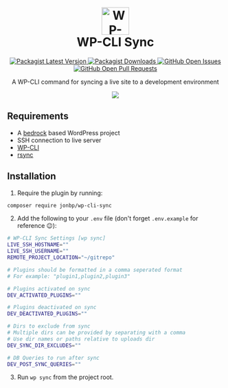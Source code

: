 <h1 align="center">
  <a href="https://github.com/jonbp/wp-cli-sync"><img alt="WP-CLI Sync" src="https://jonbp.github.io/project-icons/wp-cli-sync.svg" width="64" height="64"></a><br />WP-CLI Sync
</h1>

<p align="center">
  <a href="https://packagist.org/packages/jonbp/wp-cli-sync">
    <img alt="Packagist Latest Version" src="https://img.shields.io/packagist/v/jonbp/wp-cli-sync" />
  </a>

  <a href="https://packagist.org/packages/jonbp/wp-cli-sync">
    <img alt="Packagist Downloads" src="https://img.shields.io/packagist/dm/jonbp/wp-cli-sync" />
  </a>

  <a href="https://github.com/jonbp/wp-cli-sync/issues">
    <img alt="GitHub Open Issues" src="https://img.shields.io/github/issues-raw/jonbp/wp-cli-sync" />
  </a>

  <a href="https://github.com/jonbp/wp-cli-sync/pulls">
    <img alt="GitHub Open Pull Requests" src="https://img.shields.io/github/issues-pr-raw/jonbp/wp-cli-sync" />
  </a>
</p>

<p align="center">A WP-CLI command for syncing a live site to a development environment</p>

<p align="center">
  <img src="https://i.imgur.com/ugUhcuQ.gif" />
</p>


## Requirements

* A [bedrock](https://github.com/roots/bedrock) based WordPress project
* SSH connection to live server
* [WP-CLI](https://github.com/wp-cli/wp-cli)
* [rsync](https://rsync.samba.org)

## Installation

1. Require the plugin by running:

```sh
composer require jonbp/wp-cli-sync
```

2. Add the following to your `.env` file (don't forget `.env.example` for reference 😉):

```sh
# WP-CLI Sync Settings [wp sync]
LIVE_SSH_HOSTNAME=""
LIVE_SSH_USERNAME=""
REMOTE_PROJECT_LOCATION="~/gitrepo"

# Plugins should be formatted in a comma seperated format
# For example: "plugin1,plugin2,plugin3"

# Plugins activated on sync
DEV_ACTIVATED_PLUGINS=""

# Plugins deactivated on sync
DEV_DEACTIVATED_PLUGINS=""

# Dirs to exclude from sync
# Multiple dirs can be provided by separating with a comma
# Use dir names or paths relative to uploads dir
DEV_SYNC_DIR_EXCLUDES=""

# DB Queries to run after sync
DEV_POST_SYNC_QUERIES=""

```

3. Run `wp sync` from the project root.
